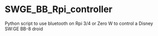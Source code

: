 # SWGE_BB_Rpi_controller
Python script to use bluetooth on Rpi 3/4 or Zero W to control a Disney SW:GE BB-8 droid
